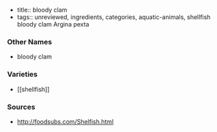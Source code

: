 - title:: bloody clam
- tags:: unreviewed, ingredients, categories, aquatic-animals, shellfish
bloody clam Argina pexta

### Other Names

* bloody clam

### Varieties

* [[shellfish]]

### Sources
* http://foodsubs.com/Shelfish.html
